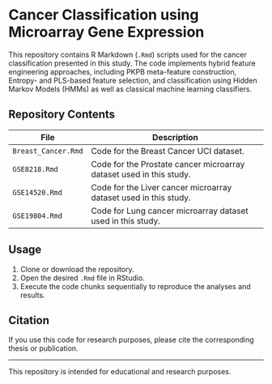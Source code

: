 # Cancer Classification using Microarray Gene Expression

This repository contains R Markdown (`.Rmd`) scripts used for the cancer classification presented in this study. The code implements hybrid feature engineering approaches, including PKPB meta-feature construction, Entropy- and PLS-based feature selection, and classification using Hidden Markov Models (HMMs) as well as classical machine learning classifiers.

## Repository Contents

| File | Description |
|------|-------------|
| `Breast_Cancer.Rmd` | Code for the Breast Cancer UCI dataset. |
| `GSE8218.Rmd` | Code for the Prostate cancer microarray dataset used in this study. |
| `GSE14520.Rmd` | Code for the Liver cancer microarray dataset used in this study. |
| `GSE19804.Rmd` | Code for Lung cancer microarray dataset used in this study. |

## Usage

1. Clone or download the repository.
2. Open the desired `.Rmd` file in RStudio.
3. Execute the code chunks sequentially to reproduce the analyses and results.

## Citation

If you use this code for research purposes, please cite the corresponding thesis or publication.

---

This repository is intended for educational and research purposes.

